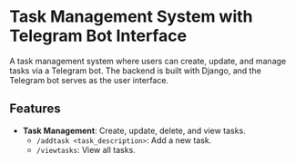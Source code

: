 # Task Management System with Telegram Bot Interface

A task management system where users can create, update, and manage tasks via a Telegram bot. The backend is built with Django, and the Telegram bot serves as the user interface.

## Features

- **Task Management**: Create, update, delete, and view tasks.
  - `/addtask <task_description>`: Add a new task.
  - `/viewtasks`: View all tasks.
  